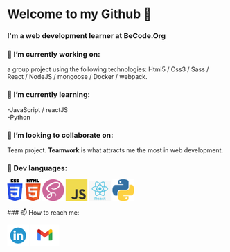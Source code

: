 # Welcome to my Github 👋

### I'm a web development learner at BeCode.Org



### 🔭 I’m currently working on:
a group project using the following technologies: Html5 / Css3 / Sass / React / NodeJS / mongoose / Docker / webpack.

### 🌱 I’m currently learning:
-JavaScript / reactJS  
-Python

### 👯 I’m looking to collaborate on:
Team project. **Teamwork** is what attracts me the most in web development.


### 💬 Dev languages:

<img src="https://github.com/Marmouz82/images/blob/main/Web-dev-logo/logoHtml.jpeg?raw=true" height="50px" />   <img src="https://github.com/Marmouz82/images/blob/main/Web-dev-logo/logoSass.png?raw=true" width="50px" />   <img src="https://github.com/Marmouz82/images/blob/main/Web-dev-logo/logoJS.png?raw=true" width="50px" />   <img src="https://github.com/Marmouz82/images/blob/main/Web-dev-logo/React.png?raw=true" width="50px" />   <img src="https://github.com/Marmouz82/images/blob/main/Web-dev-logo/Python-logo.png?raw=true" width="50px" />

### 📫 How to reach me:


[<img src="https://github.com/Marmouz82/images/blob/main/linkedin.png?raw=true" height="50px" />](https://www.linkedin.com/in/ga%C3%ABtan-massart/)   <a href="mailto:gtn.massart@gmail.com"><img src="https://github.com/Marmouz82/images/blob/main/Web-dev-logo/Gmail-logo.png?raw=true" height="50px" /></a>




